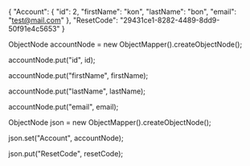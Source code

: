 {
    "Account": {
        "id": 2,
        "firstName": "kon",
        "lastName": "bon",
        "email": "test@mail.com"
    },
    "ResetCode": "29431ce1-8282-4489-8dd9-50f91e4c5653"
}

ObjectNode accountNode = new ObjectMapper().createObjectNode();

accountNode.put("id", id);

accountNode.put("firstName", firstName);

accountNode.put("lastName", lastName);

accountNode.put("email", email);

ObjectNode json = new ObjectMapper().createObjectNode();

json.set("Account", accountNode);

json.put("ResetCode", resetCode);